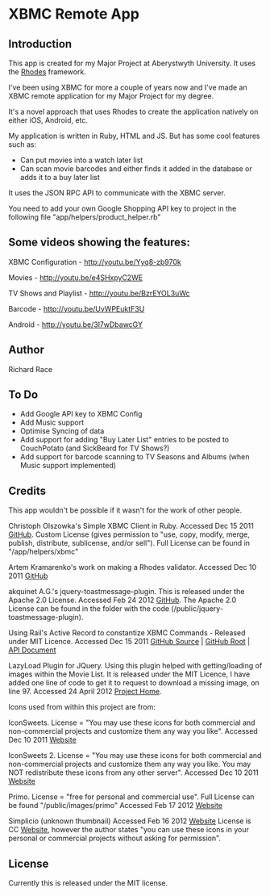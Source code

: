 XBMC Remote App
===

## Introduction

This app is created for my Major Project at Aberystwyth University. It uses the [Rhodes](http://www.rhomobile.com) framework.

I've been using XBMC for more a couple of years now and I've made an XBMC remote application for my Major Project for my degree.

It's a novel approach that uses Rhodes to create the application natively on either iOS, Android, etc. 

My application is written in Ruby, HTML and JS. But has some cool features such as:
- Can put movies into a watch later list
- Can scan movie barcodes and either finds it added in the database or adds it to a buy later list

It uses the JSON RPC API to communicate with the XBMC server.

You need to add your own Google Shopping API key to project in the following file "app/helpers/product_helper.rb"

## Some videos showing the features:

XBMC Configuration - http://youtu.be/Yyq8-zb970k

Movies - http://youtu.be/e4SHxpyC2WE

TV Shows and Playlist - http://youtu.be/BzrEYOL3uWc

Barcode - http://youtu.be/UvWPEuktF3U

Android - http://youtu.be/3l7wDbawcGY

## Author

Richard Race

## To Do

- Add Google API key to XBMC Config
- Add Music support
- Optimise Syncing of data
- Add support for adding "Buy Later List" entries to be posted to CouchPotato (and SickBeard for TV Shows?)
- Add support for barcode scanning to TV Seasons and Albums (when Music support implemented)

## Credits

This app wouldn't be possible if it wasn't for the work of other people.

Christoph Olszowka's Simple XBMC Client in Ruby. Accessed Dec 15 2011 [GitHub](https://github.com/colszowka/xbmc-client). Custom License (gives permission to "use, copy, modify, merge, publish,
distribute, sublicense, and/or sell"). Full License can be found in "/app/helpers/xbmc"

Artem Kramarenko's work on making a Rhodes validator. Accessed Dec 10 2011 [GitHub](https://github.com/artemk/rh-validatable)

akquinet A.G.'s jquery-toastmessage-plugin. This is released under the Apache 2.0 License. Accessed Feb 24 2012 [GitHub](http://akquinet.github.com/jquery-toastmessage-plugin/). The Apache 2.0 License can be found in the folder with the code (/public/jquery-toastmessage-plugin).

Using Rail's Active Record to constantize XBMC Commands - Released under MIT Licence. Accessed Dec 15 2011 [GitHub Source](https://github.com/rails/rails/blob/6c367a0d787705746f262d0bd5ad8c4f13a8c809/activesupport/lib/active_support/inflector/methods.rb#L212) | [GitHub Root](https://github.com/rails/rails) | [API Document](http://api.rubyonrails.org/classes/ActiveSupport/Inflector.html#method-i-constantize)

LazyLoad Plugin for JQuery. Using this plugin helped with getting/loading of images within the Movie List. It is released under the MIT Licence, I have added one line of code to get it to request to download a missing image, on line 97. Accessed 24 April 2012 [Project Home](http://www.appelsiini.net/projects/lazyload).

Icons used from within this project are from:

IconSweets. License = "You may use these icons for both commercial and non-commercial projects and customize them any way you like". Accessed Dec 10 2011 [Website](http://iconsweets.com/)

IconSweets 2. License = "You may use these icons for both commercial and non-commercial projects and customize them any way you like. You may NOT redistribute these icons from any other server". Accessed Dec 10 2011 [Website](http://iconsweets2.com/)

Primo. License = "free for personal and commercial use". Full License can be found "/public/images/primo" Accessed Feb 17 2012 [Website](http://www.webdesignerdepot.com/2009/07/200-free-exclusive-vector-icons-primo/)

Simplicio (unknown thumbnail) Accessed Feb 16 2012 [Website](http://neurovit.deviantart.com/art/simplicio-92311415?q=gallery%3Aneurovit&qo=0) License is CC [Website](http://creativecommons.org/licenses/by-sa/3.0/), however the author states "you can use these icons in your personal or commercial projects without asking for permission".

## License 

Currently this is released under the MIT license.